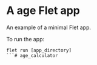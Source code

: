 # A age Flet app

An example of a minimal Flet app.

To run the app:

```
flet run [app_directory]
```#   a g e _ c a l c u l a t o r  
 
